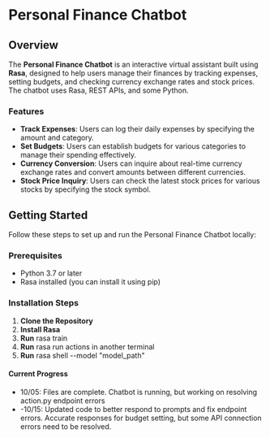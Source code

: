 # Personal Finance Chatbot

## Overview

The **Personal Finance Chatbot** is an interactive virtual assistant built using **Rasa**, designed to help users manage their finances by tracking expenses, setting budgets, and checking currency exchange rates and stock prices. The chatbot uses Rasa, REST APIs, and some Python.

### Features

- **Track Expenses**: Users can log their daily expenses by specifying the amount and category.
- **Set Budgets**: Users can establish budgets for various categories to manage their spending effectively.
- **Currency Conversion**: Users can inquire about real-time currency exchange rates and convert amounts between different currencies.
- **Stock Price Inquiry**: Users can check the latest stock prices for various stocks by specifying the stock symbol.

## Getting Started

Follow these steps to set up and run the Personal Finance Chatbot locally:

### Prerequisites

- Python 3.7 or later
- Rasa installed (you can install it using pip)

### Installation Steps

1. **Clone the Repository**
2. **Install Rasa**
3. **Run** rasa train
4. **Run** rasa run actions in another terminal
5. **Run** rasa shell --model "model_path"

#### Current Progress
- 10/05: Files are complete. Chatbot is running, but working on resolving action.py endpoint errors
- -10/15: Updated code to better respond to prompts and fix endpoint errors. Accurate responses for budget setting, but some API connection errors need to be resolved.



